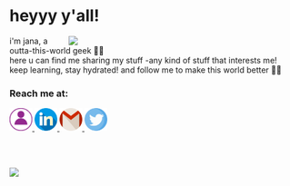 
<h1> heyyy y'all! </h1>

<img align="right" width="400" src="https://media2.giphy.com/media/fgmDFZTeECzjDPKepE/giphy.gif" />

<p align="left">
i'm jana, a outta-this-world geek 👩‍💻 <br/>
here u can find me sharing my stuff -any kind of stuff that interests me! <br/>
keep learning, stay hydrated! and follow me to make this world better 🐱‍🏍<br/>
</p>

### Reach me at:

<a href="https://Janaherself.github.io">
    <img height="40px" src="portfolio.png" title="Portfolio">
  </a>
  <a href="https://www.linkedin.com/in/jana-abusaa">
    <img height="40px" src="linkedin.png" title="LinkedIn">
  </a>
  <a href="mailto:jana.abusaa@gmail.com">
    <img height="40px" src="gmail.png" title="Mail">
  </a>
  <a href="https://twitter.com/Janaherselff">
    <img height="40px" src="twitter.png" title="Twitter">
  </a>

  <br><br>

<img src="https://komarev.com/ghpvc/?username=janaherself&style=rounded-square&color=d6c2d2">
  <br><br>
